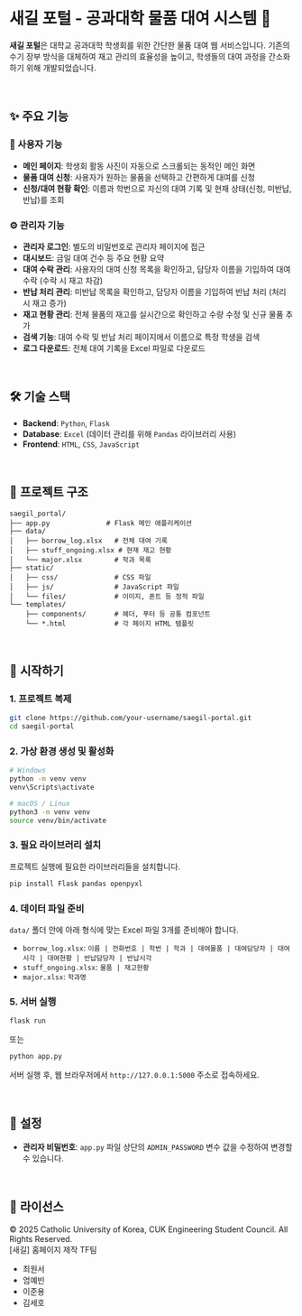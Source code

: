 # 새길 포털 - 공과대학 물품 대여 시스템 📖

**새길 포털**은 대학교 공과대학 학생회를 위한 간단한 물품 대여 웹 서비스입니다. 기존의 수기 장부 방식을 대체하여 재고 관리의 효율성을 높이고, 학생들의 대여 과정을 간소화하기 위해 개발되었습니다.

<br>

## ✨ 주요 기능

### 👤 사용자 기능

  - **메인 페이지**: 학생회 활동 사진이 자동으로 스크롤되는 동적인 메인 화면
  - **물품 대여 신청**: 사용자가 원하는 물품을 선택하고 간편하게 대여를 신청
  - **신청/대여 현황 확인**: 이름과 학번으로 자신의 대여 기록 및 현재 상태(신청, 미반납, 반납)를 조회

### ⚙️ 관리자 기능

  - **관리자 로그인**: 별도의 비밀번호로 관리자 페이지에 접근
  - **대시보드**: 금일 대여 건수 등 주요 현황 요약
  - **대여 수락 관리**: 사용자의 대여 신청 목록을 확인하고, 담당자 이름을 기입하여 대여 수락 (수락 시 재고 차감)
  - **반납 처리 관리**: 미반납 목록을 확인하고, 담당자 이름을 기입하여 반납 처리 (처리 시 재고 증가)
  - **재고 현황 관리**: 전체 물품의 재고를 실시간으로 확인하고 수량 수정 및 신규 물품 추가
  - **검색 기능**: 대여 수락 및 반납 처리 페이지에서 이름으로 특정 학생을 검색
  - **로그 다운로드**: 전체 대여 기록을 Excel 파일로 다운로드

<br>

## 🛠️ 기술 스택

  - **Backend**: `Python`, `Flask`
  - **Database**: `Excel` (데이터 관리를 위해 `Pandas` 라이브러리 사용)
  - **Frontend**: `HTML`, `CSS`, `JavaScript`

<br>

## 📂 프로젝트 구조

```
saegil_portal/
├── app.py              # Flask 메인 애플리케이션
├── data/
│   ├── borrow_log.xlsx   # 전체 대여 기록
│   ├── stuff_ongoing.xlsx # 현재 재고 현황
│   └── major.xlsx        # 학과 목록
├── static/
│   ├── css/              # CSS 파일
│   ├── js/               # JavaScript 파일
│   └── files/            # 이미지, 폰트 등 정적 파일
└── templates/
    ├── components/       # 헤더, 푸터 등 공통 컴포넌트
    └── *.html            # 각 페이지 HTML 템플릿
```

<br>

## 🚀 시작하기

### 1\. 프로젝트 복제

```bash
git clone https://github.com/your-username/saegil-portal.git
cd saegil-portal
```

### 2\. 가상 환경 생성 및 활성화

```bash
# Windows
python -m venv venv
venv\Scripts\activate

# macOS / Linux
python3 -m venv venv
source venv/bin/activate
```

### 3\. 필요 라이브러리 설치

프로젝트 실행에 필요한 라이브러리들을 설치합니다.

```bash
pip install Flask pandas openpyxl
```

### 4\. 데이터 파일 준비

`data/` 폴더 안에 아래 형식에 맞는 Excel 파일 3개를 준비해야 합니다.

  - `borrow_log.xlsx`: `이름 | 전화번호 | 학번 | 학과 | 대여물품 | 대여담당자 | 대여시각 | 대여현황 | 반납담당자 | 반납시각`
  - `stuff_ongoing.xlsx`: `물품 | 재고현황`
  - `major.xlsx`: `학과명`

### 5\. 서버 실행

```bash
flask run
```

또는

```bash
python app.py
```

서버 실행 후, 웹 브라우저에서 `http://127.0.0.1:5000` 주소로 접속하세요.

<br>

## 🔧 설정

  - **관리자 비밀번호**: `app.py` 파일 상단의 `ADMIN_PASSWORD` 변수 값을 수정하여 변경할 수 있습니다.

<br>

## 📄 라이선스

&copy; 2025 Catholic University of Korea, CUK Engineering Student Council. All Rights Reserved.
<br>[새길] 홈페이지 제작 TF팀
  - 최원서
  - 엄예빈
  - 이준용
  - 김세호